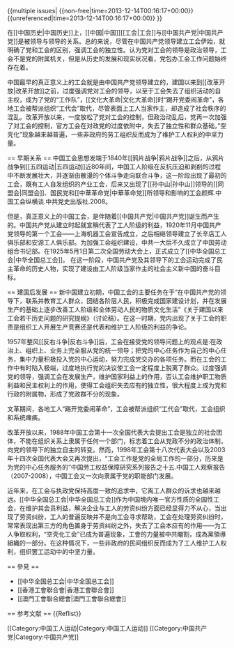 {{multiple issues|
{{non-free|time=2013-12-14T00:16:17+00:00}}
{{unreferenced|time=2013-12-14T00:16:17+00:00}}
}}

在[[中国历史|中国历史]]上，[[中国|中国]][[工会|工会]]与[[中国共产党|中国共产党]]是被领导与领导的关系。总的来说，尽管在中国共产党领导建立工会伊始，就明确了党和工会的区别，强调工会的独立性。认为党对工会的领导是政治领导，工会不是党的附属机关，但是从历史的发展和现实状况看，党包办工会工作问题始终存在着。

中国最早的真正意义上的工会就是由中国共产党领导建立的，建国以来到[[改革开放|改革开放]]之前，过度强调党对工会的领导，以至于工会失去了组织活动的自主权，成为了党的“工作队”，[[文化大革命|文化大革命]]时“踢开党委闹革命”，各地工会被帮派组织“工代会”取代，尽管表面上工人当家作主，却造成了社会秩序的混乱。改革开放以来，一度放松了党对工会的控制，但政治动乱后，党再一次加强了对工会的控制，官方工会在对政党的过度依附中，失去了独立性和群众基础，”空壳化”现象越来越普遍，一些非政府的劳工组织反而成为了维护工人权利的中坚力量。

== 早期关系 ==
中国工会思想发端于1840年[[鸦片战争|鸦片战争]]之后，从鸦片战争到[[五四运动|五四运动]]近80年间，中国工人阶级在反抗压迫和剥削的过程中不断发展壮大，并逐渐由散漫的个体斗争走向联合斗争，这一阶段出现了最初的工会，既有工人自发组织的产业工会，后来又出现了[[孙中山|孙中山]]领导的[[同盟会|同盟会]]、国民党和[[中華革命党|中華革命党]]所领导和影响的工会<ref>颜辉.中国工会纵横谈.中共党史出版社.2008</ref>。

但是，真正意义上的中国工会，是伴随着[[中国共产党|中国共产党]]诞生而产生的。中国共产党从建立时起就宣稱代表了工人阶级的利益，1920年11月中国共产党领导的第一个工会——上海机器工会宣告成立，之后相继领导建立了长辛店工人俱乐部和安源工人俱乐部。为加强工会组织建设，中共一大后不久成立了中国劳动组合书记部。在1925年5月1日第二次全国劳动大会上，正式成立了[[中华全国总工会|中华全国总工会]]。 在这一阶段，中国共产党及其领导下的工会运动完成了民主革命的历史人物，实现了建设由工人阶级当家作主的社会主义新中国的奋斗目标。

== 建国后发展 ==
新中国建立初期，中国工会的主要任务在于“在中国共产党的领导下，联系并教育工人群众，团结各阶层人民，积极完成国家建设计划，并在发展生产的基础上逐步改善工人阶级和全体劳动人民的物质文化生活”<ref>《关于建国以来工会若干历史问题的研究提纲》（讨论稿）</ref>。在这一时期，党内出现了关于工会的职责是组织工人开展生产竞赛还是代表和维护工人阶级的利益的争论。

1957年整风[[反右斗争|反右斗争]]后，工会在接受党的领导问题上的观点是:在政治上、组织上、业务上完全服从党的统一领导；把党的中心任务作为自己的中心任务，集中力量积极投入党的中心运动，努力完成党交办的各项任务。而在工会的工作中有时陷入极端，过度地执行党的决议使工会一定程度上脱离了群众。过度强调党的领导，强调工会在发展生产，维护国家利益上的作用，否认工会维护职工物质利益和民主权利上的作用，使得工会组织失去应有的独立性，很大程度上成为党和行政的附属物，形成了党政群不分的现象。

文革期间，各地工人“踢开党委闹革命”，工会被帮派组织“工代会”取代，工会组织和系统瘫痪。

改革开放以来，1988年中国工会第十一次全国代表大会提出工会是独立的社会团体，不能在组织关系上隶属于任何一个部门，标志着工会从党政不分的政治体制，向党的领导下的独立自主的转变。然而，1998年工会第十八次代表大会以及2003年十四次全国代表大会又再次提出，“工会工作是党的全局工作的一部分，历来是为党的中心任务服务的”<ref>中国劳工权益保障研究系列报告之十五.中国工人观察报告（2007-2008）</ref>，中国工会又一次向隶属于党的职能部门发展。

近年来，在工会与执政党保持高度一致的追求中，它离工人群众的诉求也越来越远。[[中华全国总工会|中华全国总工会]]作为中国境内唯一官方性质的全国性工会，在维护其会员利益，解决企业与工人的劳资纠纷方面已经显得力不从心，当出现了劳资纠纷，工人的普遍反映并不是向工会寻求帮助，工会在处理劳资纠纷时，常常表现出第三方的角色置身于劳资纠纷之外，失去了工会本应有的作用——为工人争取权利，“空壳化工会”已成为普遍现象，工會的力量被中共閹割，成為黨領導組織的一部分。在这种情况下，一些非政府的民间组织反而成为了工人维护工人权利，组织罢工运动中的中坚力量。

== 參見 ==
* [[中华全国总工会|中华全国总工会]]
* [[香港工會聯合會|香港工會聯合會]]
* [[澳門工會聯合總會|澳門工會聯合總會]]

== 参考文献 ==
{{Reflist}}

[[Category:中国工人运动|Category:中国工人运动]]
[[Category:中国共产党|Category:中国共产党]]